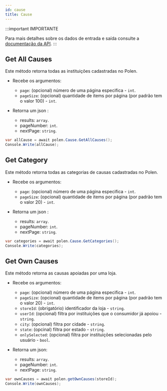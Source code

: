 ```yaml
---
id: cause
title: Cause
---
```


:::important IMPORTANTE

Para mais detalhes sobre os dados de entrada e saída consulte a [documentação da API](/api-reference).
:::

## Get All Causes
Este método retorna todas as instituições cadastradas no Polen.

- Recebe os argumentos:
    - `page`: (opcional) número de uma página especifica - `int`.
    - `pageSize`: (opcional) quantidade de items por página (por padrão tem o valor 100) - `int`.

- Retorna um json :
    - results: `array`.
    - pageNumber: `int`.
    - nextPage: `string`.
    

```csharp
var allCause = await polen.Cause.GetAllCauses();
Console.Write(allCause);
```

## Get Category
Este método retorna todas as categorias de causas cadastradas no Polen.

- Recebe os argumentos:
    - `page`: (opcional) número de uma página especifica - `int`.
    - `pageSize`: (opcional) quantidade de items por página (por padrão tem o valor 20) - `int`.

- Retorna um json :
    - results: `array`.
    - pageNumber: `int`.
    - nextPage: `string`.
    
```csharp
var categories = await polen.Cause.GetCategories();
Console.Write(categories);
```

## Get Own Causes
Este método retorna as causas apoiadas por uma loja.

- Recebe os argumentos:
    - `page`: (opcional) número de uma página especifica - `int`.
    - `pageSize`: (opcional) quantidade de items por página (por padrão tem o valor 20) - `int`.
    - `storeId`: (obrigatório) identificador da loja - `string`.
    - `userId`: (opcional) filtra por instituições que o consumidor já apoiou - `string`.
    - `city`: (opcional) filtra por cidade - `string`.
    - `state`: (opcinal) filtra por estado - `string`.
    - `onlySelected`: (opcional) filtra por instituições selecionadas pelo usuário - `bool`.

- Retorna um json:
   
    - results: `array`.
    - pageNumber: `int`.
    - nextPage: `string`.
```csharp
var ownCauses = await polen.getOwnCauses(storeId);
Console.Write(ownCauses);
```
